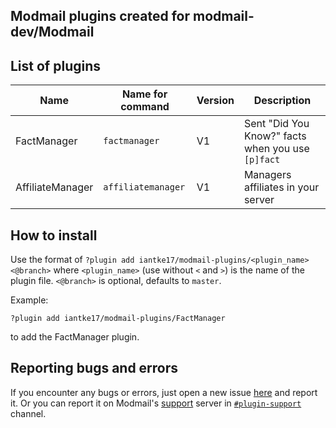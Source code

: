 ## Modmail plugins created for modmail-dev/Modmail

## List of plugins

| Name | Name for command | Version | Description |
| --- | --- | --- | --- |
| FactManager | `factmanager`|V1| Sent "Did You Know?" facts when you use `[p]fact`
| AffiliateManager | `affiliatemanager` | V1 | Managers affiliates in your server |

## How to install

Use the format of `?plugin add iantke17/modmail-plugins/<plugin_name><@branch>` where `<plugin_name>` (use without `<` and `>`) is the name of the plugin file. `<@branch>` is optional, defaults to `master`.

Example:
```
?plugin add iantke17/modmail-plugins/FactManager
```
to add the FactManager plugin.


## Reporting bugs and errors
If you encounter any bugs or errors, just open a new issue [here](https://github.com/iantke17/modmail-plugins/issues/new) and report it.
Or you can report it on Modmail's [support](https://discord.gg/zmdYe3ZVHG) server in [`#plugin-support`](https://discord.com/channels/1079074933008781362/1083494845508751450) channel.
